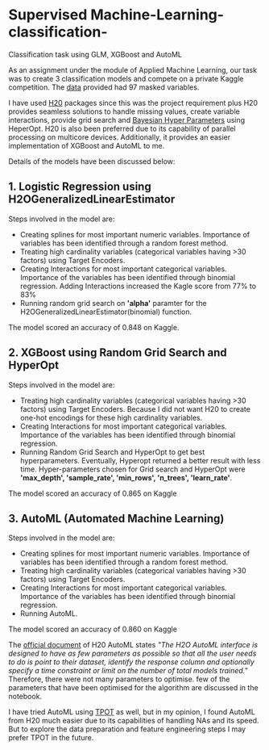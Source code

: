 # Supervised Machine-Learning-classification-
Classification task using GLM, XGBoost and AutoML


As an assignment under the module of Applied Machine Learning, our task was to create 3 classification models and compete on a private Kaggle competition. The [data](https://www.kaggle.com/c/aml2020/data) provided had 97 masked variables.

I have used [H20](https://www.h2o.ai/) packages since this was the project requirement plus H20 provides seamless solutions to handle missing values, create variable interactions, provide grid search and [Bayesian Hyper Parameters](https://towardsdatascience.com/a-conceptual-explanation-of-Bayesian-model-based-hyperparameter-optimization-for-machine-learning-b8172278050f) using HeperOpt. H20 is also been preferred due to its capability of parallel processing on multicore devices. Additionally, it provides an easier implementation of XGBoost and AutoML to me.


Details of the models have been discussed below:

## 1. Logistic Regression using H2OGeneralizedLinearEstimator
Steps involved in the model are:
* Creating splines for most important numeric variables. Importance of variables has been identified through a random forest method.
* Treating high cardinality variables (categorical variables having >30 factors) using Target Encoders.
* Creating Interactions for most important categorical variables. Importance of the variables has been identified through binomial regression. Adding Interactions increased the Kagle score from 77% to 83%
* Running random grid search on **'alpha'** paramter for the H2OGeneralizedLinearEstimator(binomial) function.

The model scored an accuracy of 0.848 on Kaggle.

## 2. XGBoost using Random Grid Search and HyperOpt
Steps involved in the model are:
* Treating high cardinality variables (categorical variables having >30 factors) using Target Encoders. Because I did not want H20 to create one-hot encodings for these high cardinality variables.
* Creating Interactions for most important categorical variables. Importance of the variables has been identified through binomial regression.
* Running Random Grid Search and HyperOpt to get best hyperparameters. Eventually, Hyperopt returned a better result with less time. Hyper-parameters chosen for Grid search and HyperOpt were **'max_depth', 'sample_rate', 'min_rows', 'n_trees', 'learn_rate'**.

The model scored an accuracy of 0.865 on Kaggle

## 3. AutoML (Automated Machine Learning)
Steps involved in the model are:
* Creating splines for most important numeric variables. Importance of variables has been identified through a random forest method.
* Treating high cardinality variables (categorical variables having >30 factors) using Target Encoders.
* Creating Interactions for most important categorical variables. Importance of the variables has been identified through binomial regression.
* Running AutoML.

The model scored an accuracy of 0.860 on Kaggle

The [official document](https://docs.h2o.ai/h2o/latest-stable/h2o-docs/automl.html) of H20 AutoML states *"The H2O AutoML interface is designed to have as few parameters as possible so that all the user needs to do is point to their dataset, identify the response column and optionally specify a time constraint or limit on the number of total models trained."* Therefore, there were not many parameters to optimise. few of the parameters that have been optimised for the algorithm are discussed in the notebook.

I have tried AutoML using [TPOT](https://github.com/EpistasisLab/tpot) as well, but in my opinion, I found AutoML from H20 much easier due to its capabilities of handling NAs and its speed. But to explore the data preparation and feature engineering steps I may prefer TPOT in the future.
